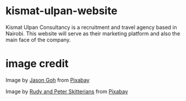 # kismat-ulpan-website
Kismat Ulpan Consultancy is a recruitment and travel agency based in Nairobi. This website will serve as their marketing platform and also the main face of the company. 


# image credit
Image by <a href="https://pixabay.com/users/cegoh-94852/?utm_source=link-attribution&amp;utm_medium=referral&amp;utm_campaign=image&amp;utm_content=3184798">Jason Goh</a> from <a href="https://pixabay.com//?utm_source=link-attribution&amp;utm_medium=referral&amp;utm_campaign=image&amp;utm_content=3184798">Pixabay</a>

Image by <a href="https://pixabay.com/users/skitterphoto-324082/?utm_source=link-attribution&amp;utm_medium=referral&amp;utm_campaign=image&amp;utm_content=2733068">Rudy and Peter Skitterians</a> from <a href="https://pixabay.com//?utm_source=link-attribution&amp;utm_medium=referral&amp;utm_campaign=image&amp;utm_content=2733068">Pixabay</a>
